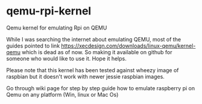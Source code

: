 # qemu-rpi-kernel
Qemu kernel for emulating Rpi on QEMU

While I was searching the internet about emulating QEMU, most of the guides pointed to link https://xecdesign.com/downloads/linux-qemu/kernel-qemu which is dead as of now. 
So making it available on github for someone who would like to use it.
Hope it helps.

Please note that this kernel has been tested against wheezy image of raspbian but it doesn't work with newer jessie raspbian images. 

Go through wiki page for step by step guide how to emulate raspberry pi on Qemu on any platform (Win, linux or Mac Os)

